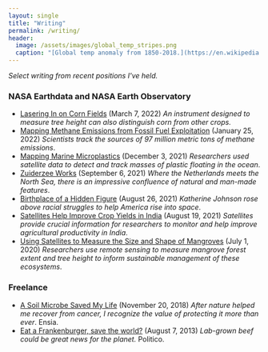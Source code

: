 ```yaml
---
layout: single
title: "Writing"
permalink: /writing/
header:
  image: /assets/images/global_temp_stripes.png
  caption: "[Global temp anomaly from 1850-2018.](https://en.wikipedia.org/wiki/Warming_stripes)"
---
```

*Select writing from recent positions I've held.*

### NASA Earthdata and NASA Earth Observatory
- [Lasering In on Corn Fields](https://earthobservatory.nasa.gov/images/149538/lasering-in-on-corn-fields) (March 7, 2022)
*An instrument designed to measure tree height can also distinguish corn from other crops.*
- [Mapping Methane Emissions from Fossil Fuel Exploitation](https://earthobservatory.nasa.gov/images/149374/mapping-methane-emissions-from-fossil-fuel-exploitation) (January 25, 2022) *Scientists track the sources of 97 million metric tons of methane emissions*.
- [Mapping Marine Microplastics](https://earthobservatory.nasa.gov/images/149163/mapping-marine-microplastics) (December 3, 2021) *Researchers used satellite data to detect and track masses of plastic floating in the ocean*.
- [Zuiderzee Works](https://earthobservatory.nasa.gov/images/148799/zuiderzee-works) (September 6, 2021) *Where the Netherlands meets the North Sea, there is an impressive confluence of natural and man-made features*. 
- [Birthplace of a Hidden Figure](https://earthobservatory.nasa.gov/images/148738/birthplace-of-a-hidden-figure) (August 26, 2021) *Katherine Johnson rose above racial struggles to help America rise into space*.
- [Satellites Help Improve Crop Yields in India](https://earthdata.nasa.gov/learn/articles/crop-yields-india) (August 19, 2021) *Satellites provide crucial information for researchers to monitor and help improve agricultural productivity in India*.
- [Using Satellites to Measure the Size and Shape of Mangroves](https://earthdata.nasa.gov/learn/articles/measuring-mangroves) (July 1, 2020) *Researchers use remote sensing to measure mangrove forest extent and tree height to inform sustainable management of these ecosystems*.

### Freelance
- [A Soil Microbe Saved My Life](https://ensia.com/features/chemotherapy/) (November 20, 2018) *After nature helped me recover from cancer, I recognize the value of protecting it more than ever*. Ensia.
- [Eat a Frankenburger, save the world?](https://www.politico.com/story/2013/08/eat-a-frankenburger-save-the-world-095299) (August 7, 2013) *Lab-grown beef could be great news for the planet.* Politico.





[1]: /assets/documents/Gille_et_al2012.pdf
[2]: /assets/documents/LaCasce_et_al2014.pdf
[3]: /assets/documents/Li_et_al2015.pdf
[4]: /assets/documents/Balwada_et_al2016a.pdf
[5]: /assets/documents/Roach_et_al2016.pdf
[6]: /assets/documents/Balwada_et_al2016b.pdf
[7]: /assets/documents/Roach_et_al2018.pdf
[7repo]: https://github.com/croachutas/Isopycnal_Diffusivity
[8]: /assets/documents/Balwada_et_al2018.pdf
